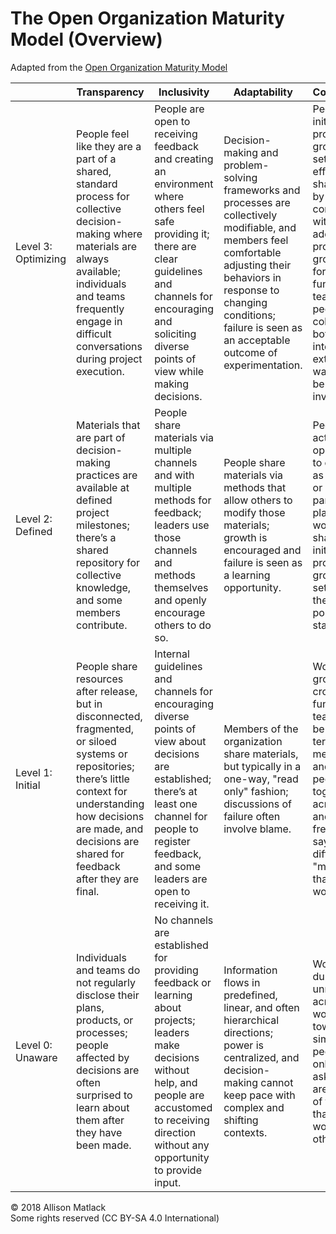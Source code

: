 # The Open Organization Maturity Model (Overview)

Adapted from the [Open Organization Maturity Model](https://github.com/open-organization/open-org-maturity-model)

|    | Transparency | Inclusivity | Adaptability | Collaboration | Community |
| -- | ------------ | ----------- | ------------ | ------------- | --------- |
| Level 3: Optimizing | People feel like they are a part of a shared, standard process for collective decision-making where materials are always available; individuals and teams frequently engage in difficult conversations during project execution. | People are open to receiving feedback and creating an environment where others feel safe providing it; there are clear guidelines and channels for encouraging and soliciting diverse points of view while making decisions. | Decision-making and problem-solving frameworks and processes are collectively modifiable, and members feel comfortable adjusting their behaviors in response to changing conditions; failure is seen as an acceptable outcome of experimentation. | People initiate projects in group settings, effectively sharing work by connecting with additional project groups to form cross-functional teams; people collaborate both internally and externally in ways that benefit all involved. | Shared values and principles inform decision-making, conflict resolution, and assessment processes; values and principles are referenced in both verbal and written formats. |
Level 2: Defined | Materials that are part of decision-making practices are available at defined project milestones; there’s a shared repository for collective knowledge, and some members contribute. | People share materials via multiple channels and with multiple methods for feedback; leaders use those channels and methods themselves and openly encourage others to do so. | People share materials via methods that allow others to modify those materials; growth is encouraged and failure is seen as a learning opportunity. | People actively seek opportunities to collaborate as a built-in or natural part of their planning; work is shared by initiating projects in group settings, in the earliest possible stages. | People collectively document shared visions and agreements, make them easily accessible, and reference them often. |
Level 1: Initial | People share resources after release, but in disconnected, fragmented, or siloed systems or repositories; there’s little context for understanding how decisions are made, and decisions are shared for feedback after they are final. | Internal guidelines and channels for encouraging diverse points of view about decisions are established; there’s at least one channel for people to register feedback, and some leaders are open to receiving it. | Members of the organization share materials, but typically in a one-way, "read only" fashion; discussions of failure often involve blame. | Working groups and cross-functional teams tend to be static in terms of membership and skill sets; people work together across teams and orgs, but frequently say it's "too difficult" or "more trouble than it's worth." | People understand that the best ideas win, and leadership responsibilities accrue to people with histories of contribution and commitment; a common language is forming. |
Level 0: Unaware | Individuals and teams do not regularly disclose their plans, products, or processes; people affected by decisions are often surprised to learn about them after they have been made. | No channels are established for providing feedback or learning about projects; leaders make decisions without help, and people are accustomed to receiving direction without any opportunity to provide input. | Information flows in predefined, linear, and often hierarchical directions; power is centralized, and decision-making cannot keep pace with complex and shifting contexts. | Work gets duplicated unnecessarily across teams working toward similar goals; people share only when asked and are not aware of the ways that they can work with other groups. | Teams often have difficulty aligning their work with a common purpose; duplicate work becomes common and stakeholder buy-in decreases.

© 2018 Allison Matlack  
Some rights reserved (CC BY-SA 4.0 International)
